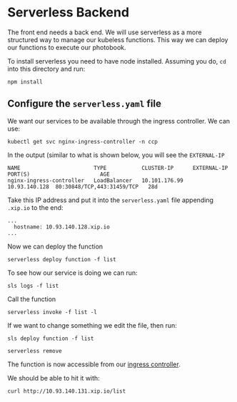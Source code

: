 # Serverless Backend

The front end needs a back end.  We will use serverless as a more structured way to manage our kubeless functions. This way we can deploy our functions to execute our photobook. 

To install serverless you need to have node installed.  Assuming you do, `cd` into this directory and run:

```
npm install
```

## Configure the `serverless.yaml` file

We want our services to be available through the ingress controller.  We can use: 

```
kubectl get svc nginx-ingress-controller -n ccp
```
In the output (similar to what is shown below, you will see the `EXTERNAL-IP`

```
NAME                       TYPE           CLUSTER-IP      EXTERNAL-IP     PORT(S)                      AGE
nginx-ingress-controller   LoadBalancer   10.101.176.99   10.93.140.128  80:30848/TCP,443:31459/TCP   28d
```
Take this IP address and put it into the `serverless.yaml` file appending `.xip.io` to the end:

```
...
  hostname: 10.93.140.128.xip.io
...
```

Now we can deploy the function

```
serverless deploy function -f list
```

To see how our service is doing we can run: 

```
sls logs -f list
```



Call the function
```
serverless invoke -f list -l
```
If we want to change something we edit the file, then run:

```
sls deploy function -f list
```


```
serverless remove
```

The function is now accessible from our [ingress controller](https://kubernetes.io/docs/concepts/services-networking/ingress/).

We should be able to hit it with: 

```
curl http://10.93.140.131.xip.io/list
```

